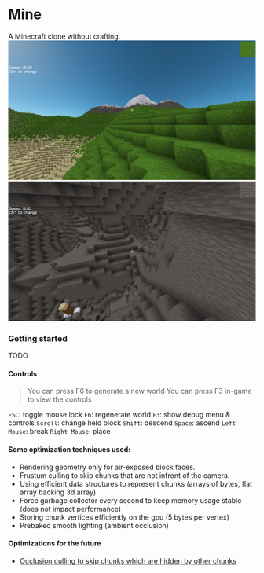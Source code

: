 # Mine

A Minecraft clone without crafting. 
![In-Game Screenshot](branding/Mine.png)
![In-Game Screenshot](branding/Cave.png)

### Getting started
TODO
#### Controls
> You can press F6 to generate a new world
> You can press F3 in-game to view the controls




`ESC`: toggle mouse lock
`F6`: regenerate world
`F3`: show debug menu & controls
`Scroll`: change held block
`Shift`: descend
`Space`: ascend
`Left Mouse`: break
`Right Mouse`: place


#### Some optimization techniques used:
- Rendering geometry only for air-exposed block faces.
- Frustum culling to skip chunks that are not infront of the camera.
- Using efficient data structures to represent chunks (arrays of bytes, flat array backing 3d array)
- Force garbage collector every second to keep memory usage stable (does not impact performance)
- Storing chunk vertices efficiently on the gpu (5 bytes per vertex)
- Prebaked smooth lighting (ambient occlusion)

#### Optimizations for the future
- [Occlusion culling to skip chunks which are hidden by other chunks](https://tomcc.github.io/2014/08/31/visibility-1.html)
